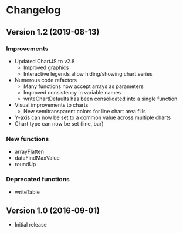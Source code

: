 # Changelog

## Version 1.2 (2019-08-13)

### Improvements

- Updated ChartJS to v2.8
    - Improved graphics
    - Interactive legends allow hiding/showing chart series
- Numerous code refactors
    - Many functions now accept arrays as parameters
    - Improved consistency in variable names
    - writeChartDefaults has been consolidated into a single function
- Visual improvements to charts
    - New semitransparent colors for line chart area fills
- Y-axis can now be set to a common value across multiple charts
- Chart type can now be set (line, bar)

### New functions

- arrayFlatten
- dataFindMaxValue
- roundUp

### Deprecated functions

- writeTable

## Version 1.0 (2016-09-01)

- Initial release